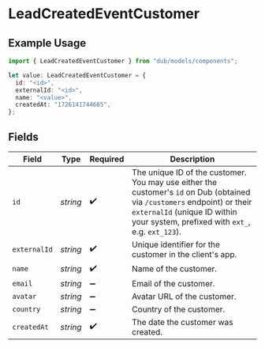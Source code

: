 # LeadCreatedEventCustomer

## Example Usage

```typescript
import { LeadCreatedEventCustomer } from "dub/models/components";

let value: LeadCreatedEventCustomer = {
  id: "<id>",
  externalId: "<id>",
  name: "<value>",
  createdAt: "1726141744665",
};
```

## Fields

| Field                                                                                                                                                                                                         | Type                                                                                                                                                                                                          | Required                                                                                                                                                                                                      | Description                                                                                                                                                                                                   |
| ------------------------------------------------------------------------------------------------------------------------------------------------------------------------------------------------------------- | ------------------------------------------------------------------------------------------------------------------------------------------------------------------------------------------------------------- | ------------------------------------------------------------------------------------------------------------------------------------------------------------------------------------------------------------- | ------------------------------------------------------------------------------------------------------------------------------------------------------------------------------------------------------------- |
| `id`                                                                                                                                                                                                          | *string*                                                                                                                                                                                                      | :heavy_check_mark:                                                                                                                                                                                            | The unique ID of the customer. You may use either the customer's `id` on Dub (obtained via `/customers` endpoint) or their `externalId` (unique ID within your system, prefixed with `ext_`, e.g. `ext_123`). |
| `externalId`                                                                                                                                                                                                  | *string*                                                                                                                                                                                                      | :heavy_check_mark:                                                                                                                                                                                            | Unique identifier for the customer in the client's app.                                                                                                                                                       |
| `name`                                                                                                                                                                                                        | *string*                                                                                                                                                                                                      | :heavy_check_mark:                                                                                                                                                                                            | Name of the customer.                                                                                                                                                                                         |
| `email`                                                                                                                                                                                                       | *string*                                                                                                                                                                                                      | :heavy_minus_sign:                                                                                                                                                                                            | Email of the customer.                                                                                                                                                                                        |
| `avatar`                                                                                                                                                                                                      | *string*                                                                                                                                                                                                      | :heavy_minus_sign:                                                                                                                                                                                            | Avatar URL of the customer.                                                                                                                                                                                   |
| `country`                                                                                                                                                                                                     | *string*                                                                                                                                                                                                      | :heavy_minus_sign:                                                                                                                                                                                            | Country of the customer.                                                                                                                                                                                      |
| `createdAt`                                                                                                                                                                                                   | *string*                                                                                                                                                                                                      | :heavy_check_mark:                                                                                                                                                                                            | The date the customer was created.                                                                                                                                                                            |